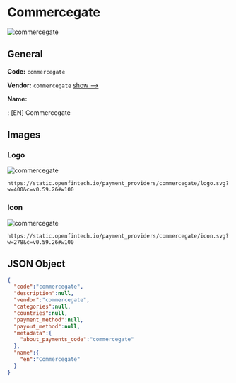
# Commercegate 
![commercegate](https://static.openfintech.io/payment_providers/commercegate/logo.svg?w=400&c=v0.59.26#w100)  

## General 
 
**Code:** `commercegate` 
 
**Vendor:** `commercegate` [show -->](/vendors/commercegate/) 
 
**Name:** 
 
:	[EN] Commercegate 
 

## Images 

### Logo 
 
![commercegate](https://static.openfintech.io/payment_providers/commercegate/logo.svg?w=400&c=v0.59.26#w100)  

```
https://static.openfintech.io/payment_providers/commercegate/logo.svg?w=400&c=v0.59.26#w100
```  

### Icon 
 
![commercegate](https://static.openfintech.io/payment_providers/commercegate/icon.svg?w=278&c=v0.59.26#w100)  

```
https://static.openfintech.io/payment_providers/commercegate/icon.svg?w=278&c=v0.59.26#w100
```  

## JSON Object 

```json
{
  "code":"commercegate",
  "description":null,
  "vendor":"commercegate",
  "categories":null,
  "countries":null,
  "payment_method":null,
  "payout_method":null,
  "metadata":{
    "about_payments_code":"commercegate"
  },
  "name":{
    "en":"Commercegate"
  }
}
```  
